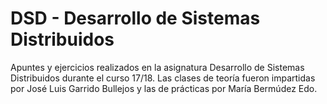 # DSD - Desarrollo de Sistemas Distribuidos

Apuntes y ejercicios realizados en la asignatura Desarrollo de Sistemas Distribuidos durante el curso 17/18. Las clases de teoría fueron impartidas por José Luis Garrido Bullejos y las de prácticas por María Bermúdez Edo.
